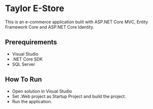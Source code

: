 # Taylor E-Store

This is an e-commerce application bulit with ASP.NET Core MVC, Entity Framework Core and ASP.NET Core Identity.

## Prerequirements

* Visual Studio
* .NET Core SDK
* SQL Server

## How To Run

* Open solution in Visual Studio
* Set .Web project as Startup Project and build the project.
* Run the application.
